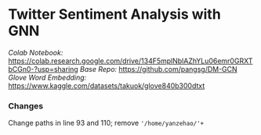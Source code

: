 # Twitter Sentiment Analysis with GNN

*Colab Notebook:* https://colab.research.google.com/drive/134F5mplNblAZhYLu06emr0GRXTbCGn0-?usp=sharing
*Base Repo:* https://github.com/pangsg/DM-GCN
*Glove Word Embedding:* https://www.kaggle.com/datasets/takuok/glove840b300dtxt

### Changes
Change paths in line 93 and 110; remove `'/home/yanzehao/'+`
